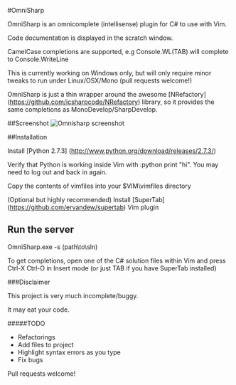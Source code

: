 #OmniSharp

OmniSharp is an omnicomplete (intellisense) plugin for C# to use with Vim.

Code documentation is displayed in the scratch window.

CamelCase completions are supported, e.g Console.WL(TAB) will complete to Console.WriteLine

This is currently working on Windows only, but will only require minor tweaks to run under Linux/OSX/Mono (pull requests welcome!)

OmniSharp is just a thin wrapper around the awesome [NRefactory] (https://github.com/icsharpcode/NRefactory) library, so it provides the same
completions as MonoDevelop/SharpDevelop. 

##Screenshot
![Omnisharp screenshot](https://raw.github.com/nosami/Omnisharp/gh-pages/Omnisharp.png)


##Installation

Install [Python 2.7.3] (http://www.python.org/download/releases/2.7.3/)

Verify that Python is working inside Vim with :python print "hi". You may need to log out and back in again.

Copy the contents of vimfiles into your $VIM\vimfiles directory

(Optional but highly recommended) Install [SuperTab] (https://github.com/ervandew/supertab) Vim plugin

## Run the server

OmniSharp.exe -s (path\to\sln)

To get completions, open one of the C# solution files within Vim and press Ctrl-X Ctrl-O in Insert mode (or just TAB if you have SuperTab installed)


###Disclaimer

This project is very much incomplete/buggy. 

It may eat your code.


#####TODO

- Refactorings
- Add files to project
- Highlight syntax errors as you type
- Fix bugs

Pull requests welcome!

